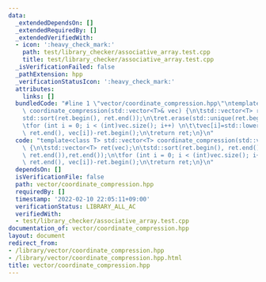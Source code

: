 ```yaml
---
data:
  _extendedDependsOn: []
  _extendedRequiredBy: []
  _extendedVerifiedWith:
  - icon: ':heavy_check_mark:'
    path: test/library_checker/associative_array.test.cpp
    title: test/library_checker/associative_array.test.cpp
  _isVerificationFailed: false
  _pathExtension: hpp
  _verificationStatusIcon: ':heavy_check_mark:'
  attributes:
    links: []
  bundledCode: "#line 1 \"vector/coordinate_compression.hpp\"\ntemplate<class T> std::vector<T>\
    \ coordinate_compression(std::vector<T>& vec) {\n\tstd::vector<T> ret(vec);\n\t\
    std::sort(ret.begin(), ret.end());\n\tret.erase(std::unique(ret.begin(), ret.end()),ret.end());\n\
    \tfor (int i = 0; i < (int)vec.size(); i++) \n\t\tvec[i]=std::lower_bound(ret.begin(),\
    \ ret.end(), vec[i])-ret.begin();\n\treturn ret;\n}\n"
  code: "template<class T> std::vector<T> coordinate_compression(std::vector<T>& vec)\
    \ {\n\tstd::vector<T> ret(vec);\n\tstd::sort(ret.begin(), ret.end());\n\tret.erase(std::unique(ret.begin(),\
    \ ret.end()),ret.end());\n\tfor (int i = 0; i < (int)vec.size(); i++) \n\t\tvec[i]=std::lower_bound(ret.begin(),\
    \ ret.end(), vec[i])-ret.begin();\n\treturn ret;\n}\n"
  dependsOn: []
  isVerificationFile: false
  path: vector/coordinate_compression.hpp
  requiredBy: []
  timestamp: '2022-02-10 22:05:11+09:00'
  verificationStatus: LIBRARY_ALL_AC
  verifiedWith:
  - test/library_checker/associative_array.test.cpp
documentation_of: vector/coordinate_compression.hpp
layout: document
redirect_from:
- /library/vector/coordinate_compression.hpp
- /library/vector/coordinate_compression.hpp.html
title: vector/coordinate_compression.hpp
---
```

